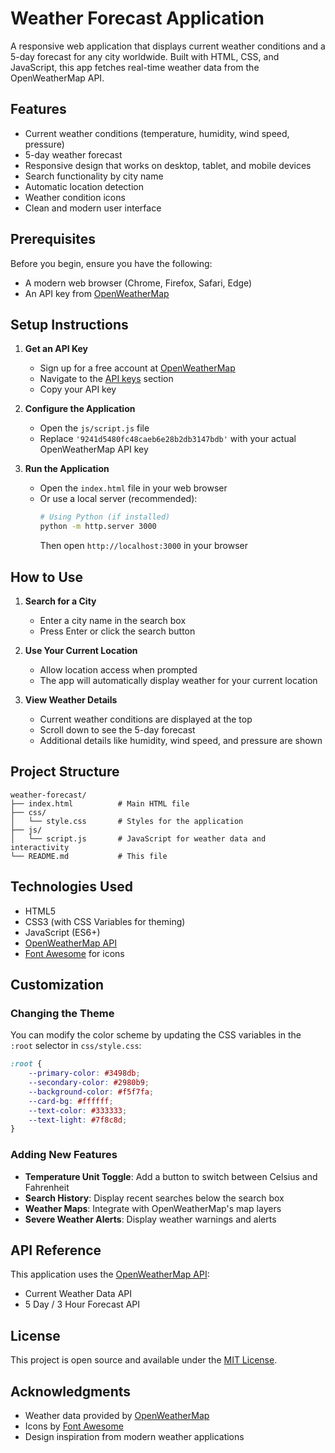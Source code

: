 # Weather Forecast Application

A responsive web application that displays current weather conditions and a 5-day forecast for any city worldwide. Built with HTML, CSS, and JavaScript, this app fetches real-time weather data from the OpenWeatherMap API.

## Features

- Current weather conditions (temperature, humidity, wind speed, pressure)
- 5-day weather forecast
- Responsive design that works on desktop, tablet, and mobile devices
- Search functionality by city name
- Automatic location detection
- Weather condition icons
- Clean and modern user interface

## Prerequisites

Before you begin, ensure you have the following:

- A modern web browser (Chrome, Firefox, Safari, Edge)
- An API key from [OpenWeatherMap](https://openweathermap.org/api)

## Setup Instructions

1. **Get an API Key**
   - Sign up for a free account at [OpenWeatherMap](https://openweathermap.org/)
   - Navigate to the [API keys](https://home.openweathermap.org/api_keys) section
   - Copy your API key

2. **Configure the Application**
   - Open the `js/script.js` file
   - Replace `'9241d5480fc48caeb6e28b2db3147bdb'` with your actual OpenWeatherMap API key

3. **Run the Application**
   - Open the `index.html` file in your web browser
   - Or use a local server (recommended):
     ```bash
     # Using Python (if installed)
     python -m http.server 3000
     ```
     Then open `http://localhost:3000` in your browser

## How to Use

1. **Search for a City**
   - Enter a city name in the search box
   - Press Enter or click the search button

2. **Use Your Current Location**
   - Allow location access when prompted
   - The app will automatically display weather for your current location

3. **View Weather Details**
   - Current weather conditions are displayed at the top
   - Scroll down to see the 5-day forecast
   - Additional details like humidity, wind speed, and pressure are shown

## Project Structure

```
weather-forecast/
├── index.html          # Main HTML file
├── css/
│   └── style.css       # Styles for the application
├── js/
│   └── script.js       # JavaScript for weather data and interactivity
└── README.md           # This file
```

## Technologies Used

- HTML5
- CSS3 (with CSS Variables for theming)
- JavaScript (ES6+)
- [OpenWeatherMap API](https://openweathermap.org/api)
- [Font Awesome](https://fontawesome.com/) for icons

## Customization

### Changing the Theme
You can modify the color scheme by updating the CSS variables in the `:root` selector in `css/style.css`:

```css
:root {
    --primary-color: #3498db;
    --secondary-color: #2980b9;
    --background-color: #f5f7fa;
    --card-bg: #ffffff;
    --text-color: #333333;
    --text-light: #7f8c8d;
}
```

### Adding New Features
- **Temperature Unit Toggle**: Add a button to switch between Celsius and Fahrenheit
- **Search History**: Display recent searches below the search box
- **Weather Maps**: Integrate with OpenWeatherMap's map layers
- **Severe Weather Alerts**: Display weather warnings and alerts

## API Reference

This application uses the [OpenWeatherMap API](https://openweathermap.org/api):
- Current Weather Data API
- 5 Day / 3 Hour Forecast API

## License

This project is open source and available under the [MIT License](LICENSE).

## Acknowledgments

- Weather data provided by [OpenWeatherMap](https://openweathermap.org/)
- Icons by [Font Awesome](https://fontawesome.com/)
- Design inspiration from modern weather applications
